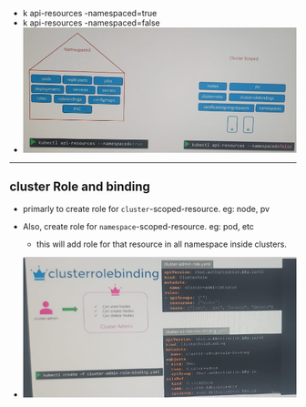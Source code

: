 - k api-resources -namespaced=true
- k api-resources -namespaced=false
- ![img.png](../99_img/99_2_img/security/06/img.png)

---
## cluster Role and binding
- primarly to create role for `cluster`-scoped-resource. eg: node, pv
- Also, create role for `namespace`-scoped-resource. eg: pod, etc
  - this will add role for that resource in all namespace inside clusters.

- ![img_1.png](../99_img/99_2_img/security/06/img_1.png)

